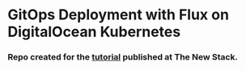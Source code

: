 # GitOps Deployment with Flux on DigitalOcean Kubernetes
### Repo created for the [tutorial](https://thenewstack.io/tutorial-a-gitops-deployment-with-flux-on-digitalocean-kubernetes/) published at The New Stack.
